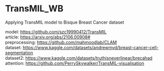# TransMIL_WB
Applying TransMIL model to Bisque Breast Cancer dataset

model: https://github.com/szc19990412/TransMIL <br>
article: https://arxiv.org/abs/2106.00908# <br>
preprocessing: https://github.com/mahmoodlab/CLAM <br>
dataset: https://www.kaggle.com/datasets/andrewmvd/breast-cancer-cell-segmentation <br>
dataset2: https://www.kaggle.com/datasets/truthisneverlinear/brecahad <br>
attention: https://github.com/PerrySkywalker/TransMIL-visualisation
